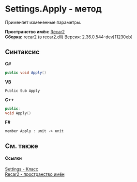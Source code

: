 # Settings.Apply - метод
 

Применяет измененные параметры.

**Пространство имён:**&nbsp;<a href="0dd0c505-07fc-c3e8-128c-d1a0701f2a29">Recar2</a><br />**Сборка:**&nbsp;recar2 (в recar2.dll) Версия: 2.36.0.544-dev[11230eb]

## Синтаксис

**C#**<br />
``` C#
public void Apply()
```

**VB**<br />
``` VB
Public Sub Apply
```

**C++**<br />
``` C++
public:
void Apply()
```

**F#**<br />
``` F#
member Apply : unit -> unit 

```


## См. также


#### Ссылки
<a href="724ba2bd-56df-8c51-8ab8-4848297280db">Settings - Класс</a><br /><a href="0dd0c505-07fc-c3e8-128c-d1a0701f2a29">Recar2 - пространство имён</a><br />